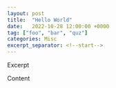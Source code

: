 ```yaml
---
layout: post
title:  "Hello World"
date:   2022-10-28 12:00:00 +0000
tag: ["foo", "bar", "quz"]
categories: Misc
excerpt_separator: <!--start-->
---
```


Excerpt

<!--start-->

Content
